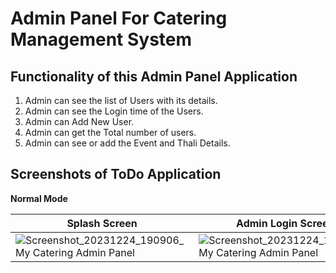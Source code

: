 # Admin Panel For Catering Management System

## Functionality of this Admin Panel Application 

1. Admin can see the list of Users with its details.
2. Admin can see the Login time of the Users.
3. Admin can Add New User.
4. Admin can get the Total number of users.
5. Admin can see or add the Event and Thali Details.

## <b>Screenshots of ToDo Application</b>

<b>Normal Mode</b>

Splash Screen | Admin Login Screen | Home Screen 
------------ | ------------- | ------------- 
![Screenshot_20231224_190906_My Catering Admin Panel](https://github.com/Preetojha08/Admin_Panel_Of_Catering_Management_System/assets/47290783/050a8c65-2d29-40bc-ba6d-9acf64edbb8e) | ![Screenshot_20231224_185458_My Catering Admin Panel](https://github.com/Preetojha08/Admin_Panel_Of_Catering_Management_System/assets/47290783/d5c7933c-52c3-427a-a8b6-979c27a97a99) | ![Screenshot_20231224_185507_My Catering Admin Panel](https://github.com/Preetojha08/Admin_Panel_Of_Catering_Management_System/assets/47290783/d69f6512-2023-4f6d-b421-1157350ac1f6)
